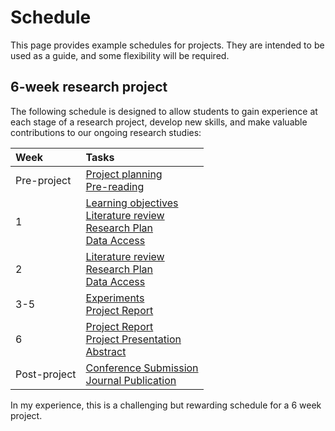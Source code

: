Schedule
=======================

This page provides example schedules for projects. They are intended to be used as a guide, and some flexibility will be required.

## 6-week research project

The following schedule is designed to allow students to gain experience at each stage of a research project, develop new skills, and make valuable contributions to our ongoing research studies:

| Week | Tasks |
| :--- | :--- |
| Pre-project | [Project planning](../project-planning) <br> [Pre-reading](../pre-reading) |
| 1 | [Learning objectives](../learning-objectives) <br> [Literature review](../literature-review) <br> [Research Plan](../research-plan) <br> [Data Access](../data-access) |
| 2 | [Literature review](../literature-review) <br> [Research Plan](../research-plan) <br> [Data Access](../data-access) |
| 3-5 | [Experiments](../experiments) <br> [Project Report](../project-report) |
| 6 | [Project Report](../project-report) <br> [Project Presentation](../project-presentation) <br> [Abstract](../abstract) |
| Post-project | [Conference Submission](../conference-submission) <br> [Journal Publication](../journal-publication) |

In my experience, this is a challenging but rewarding schedule for a 6 week project.